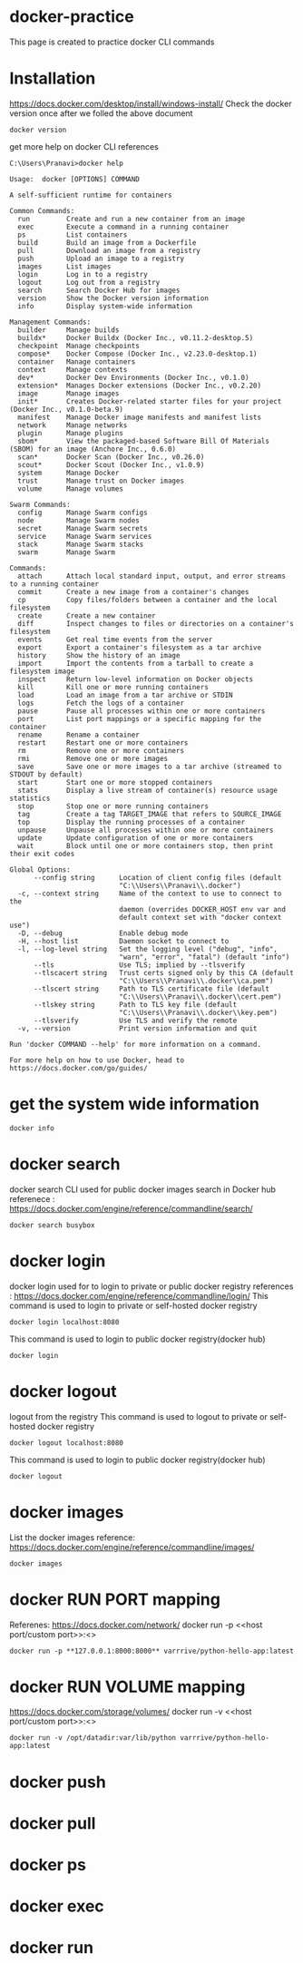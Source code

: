 # docker-practice
This page is created to practice docker CLI commands

# Installation
https://docs.docker.com/desktop/install/windows-install/
Check the docker version once after we folled the above document
```
docker version
```
get more help on docker CLI references

```
C:\Users\Pranavi>docker help

Usage:  docker [OPTIONS] COMMAND

A self-sufficient runtime for containers

Common Commands:
  run         Create and run a new container from an image
  exec        Execute a command in a running container
  ps          List containers
  build       Build an image from a Dockerfile
  pull        Download an image from a registry
  push        Upload an image to a registry
  images      List images
  login       Log in to a registry
  logout      Log out from a registry
  search      Search Docker Hub for images
  version     Show the Docker version information
  info        Display system-wide information

Management Commands:
  builder     Manage builds
  buildx*     Docker Buildx (Docker Inc., v0.11.2-desktop.5)
  checkpoint  Manage checkpoints
  compose*    Docker Compose (Docker Inc., v2.23.0-desktop.1)
  container   Manage containers
  context     Manage contexts
  dev*        Docker Dev Environments (Docker Inc., v0.1.0)
  extension*  Manages Docker extensions (Docker Inc., v0.2.20)
  image       Manage images
  init*       Creates Docker-related starter files for your project (Docker Inc., v0.1.0-beta.9)
  manifest    Manage Docker image manifests and manifest lists
  network     Manage networks
  plugin      Manage plugins
  sbom*       View the packaged-based Software Bill Of Materials (SBOM) for an image (Anchore Inc., 0.6.0)
  scan*       Docker Scan (Docker Inc., v0.26.0)
  scout*      Docker Scout (Docker Inc., v1.0.9)
  system      Manage Docker
  trust       Manage trust on Docker images
  volume      Manage volumes

Swarm Commands:
  config      Manage Swarm configs
  node        Manage Swarm nodes
  secret      Manage Swarm secrets
  service     Manage Swarm services
  stack       Manage Swarm stacks
  swarm       Manage Swarm

Commands:
  attach      Attach local standard input, output, and error streams to a running container
  commit      Create a new image from a container's changes
  cp          Copy files/folders between a container and the local filesystem
  create      Create a new container
  diff        Inspect changes to files or directories on a container's filesystem
  events      Get real time events from the server
  export      Export a container's filesystem as a tar archive
  history     Show the history of an image
  import      Import the contents from a tarball to create a filesystem image
  inspect     Return low-level information on Docker objects
  kill        Kill one or more running containers
  load        Load an image from a tar archive or STDIN
  logs        Fetch the logs of a container
  pause       Pause all processes within one or more containers
  port        List port mappings or a specific mapping for the container
  rename      Rename a container
  restart     Restart one or more containers
  rm          Remove one or more containers
  rmi         Remove one or more images
  save        Save one or more images to a tar archive (streamed to STDOUT by default)
  start       Start one or more stopped containers
  stats       Display a live stream of container(s) resource usage statistics
  stop        Stop one or more running containers
  tag         Create a tag TARGET_IMAGE that refers to SOURCE_IMAGE
  top         Display the running processes of a container
  unpause     Unpause all processes within one or more containers
  update      Update configuration of one or more containers
  wait        Block until one or more containers stop, then print their exit codes

Global Options:
      --config string      Location of client config files (default
                           "C:\\Users\\Pranavi\\.docker")
  -c, --context string     Name of the context to use to connect to the
                           daemon (overrides DOCKER_HOST env var and
                           default context set with "docker context use")
  -D, --debug              Enable debug mode
  -H, --host list          Daemon socket to connect to
  -l, --log-level string   Set the logging level ("debug", "info",
                           "warn", "error", "fatal") (default "info")
      --tls                Use TLS; implied by --tlsverify
      --tlscacert string   Trust certs signed only by this CA (default
                           "C:\\Users\\Pranavi\\.docker\\ca.pem")
      --tlscert string     Path to TLS certificate file (default
                           "C:\\Users\\Pranavi\\.docker\\cert.pem")
      --tlskey string      Path to TLS key file (default
                           "C:\\Users\\Pranavi\\.docker\\key.pem")
      --tlsverify          Use TLS and verify the remote
  -v, --version            Print version information and quit

Run 'docker COMMAND --help' for more information on a command.

For more help on how to use Docker, head to https://docs.docker.com/go/guides/
```
# get the system wide information
```
docker info
```
# docker search
docker search CLI used for public docker images search in Docker hub
referenece : https://docs.docker.com/engine/reference/commandline/search/
```
docker search busybox
```
# docker login
docker login used for to login to private or public docker registry
references : https://docs.docker.com/engine/reference/commandline/login/
This command is used to login to private or self-hosted docker registry
```
docker login localhost:8080
```
This command is used to login to public docker registry(docker hub)
```
docker login
```
# docker logout
logout from the registry
This command is used to logout to private or self-hosted docker registry
```
docker logout localhost:8080
```
This command is used to login to public docker registry(docker hub)
```
docker logout
```
# docker images
List the docker images
reference: https://docs.docker.com/engine/reference/commandline/images/
```
docker images
```
# docker RUN PORT mapping
Referenes: https://docs.docker.com/network/
docker run -p <<host port/custom port>>:<<container port>>
```
docker run -p **127.0.0.1:8000:8000** varrrive/python-hello-app:latest
```
# docker RUN VOLUME mapping
https://docs.docker.com/storage/volumes/
docker run -v <<host port/custom port>>:<<container port>>
```
docker run -v /opt/datadir:var/lib/python varrrive/python-hello-app:latest
```

# docker push

# docker pull
# docker ps
# docker exec
# docker run

